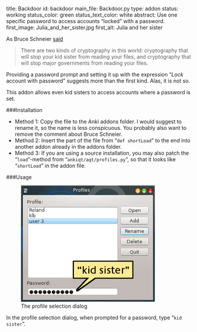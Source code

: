title: Backdoor
id: backdoor
main_file: Backdoor.py
type: addon
status: working
status_color: green
status_text_color: white
abstract: Use one specific password to access accounts “locked” with a password.
first_image: Julia_and_her_sister.jpg
first_alt: Julia and her sister

As Bruce Schneier [said](http://en.wikiquote.org/wiki/Bruce_Schneier)

> There are two kinds of cryptography in this world: cryptography that
  will stop your kid sister from reading your files, and cryptography
  that will stop major governments from reading your files.

Providing a password prompt and setting it up with the expression
“*Lock* account with password” suggests more than the first
kind. Alas, it is not so.

This addon allows even kid sisters to access accounts where a password is set.

###Installation
* Method 1: Copy the file to the Anki addons folder. I would suggest
  to rename it, so the name is less conspicuous. You probably also want
  to remove the comment about Bruce Schneier.
* Method 2: Insert the  part of the file from “`def shortLoad`” to the
  end into another addon already in the addons folder.
* Method 3: If you are using a source installation, you may also patch
  the “`load`”-method from “`ankiqt/aqt/profiles.py`”, so that it
  looks like “`shortLoad`” in the addon file.

###Usage
<!-- ![kid sister](images/kid_sister.png) -->
<figure><img src="images/kid_sister.png" alt="Type kid sister in the
password field"><figcaption>The profile selection dialog</figcaption></figure>

In the profile selection dialog, when prompted for a password, type
“`kid sister`”.
